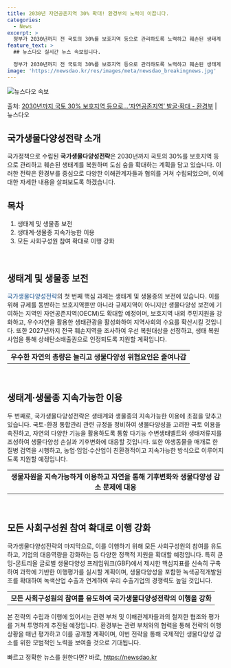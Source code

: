 ```yaml
---
title: 2030년 자연공존지역 30% 확대! 환경부의 노력이 이끕니다.
categories:
  - News
excerpt: >
  정부가 2030년까지 전 국토의 30%를 보호지역 등으로 관리하도록 노력하고 훼손된 생태계 복원은 확대할 방…
feature_text: >
  ## 뉴스다오 실시간 뉴스 속보입니다.

  정부가 2030년까지 전 국토의 30%를 보호지역 등으로 관리하도록 노력하고 훼손된 생태계 복원은 확대할 방…
image: 'https://newsdao.kr/res/images/meta/newsdao_breakingnews.jpg'
---
```


![뉴스다오 속보](https://newsdao.kr/res/images/meta/newsdao_breakingnews.jpg)

<p>출처: <a href="https://newsdao.kr/2783" rel="dofollow">2030년까지 국토 30% 보호지역 등으로…‘자연공존지역’ 발굴·확대 - 환경부</a> | 뉴스다오</p>

<h2 data-ke-size="size24">국가생물다양성전략 소개</h2>
국가정책으로 수립된 <b>국가생물다양성전략</b>은 2030년까지 국토의 30%를 보호지역 등으로 관리하고 훼손된 생태계를 복원하며 도심 숲을 확대하는 계획을 담고 있습니다. 이러한 전략은 환경부를 중심으로 다양한 이해관계자들과 협의를 거쳐 수립되었으며, 이에 대한 자세한 내용을 살펴보도록 하겠습니다.

<h2 data-ke-size="size26">목차</h2>
<ol>
  <li>생태계 및 생물종 보전</li>
  <li>생태계·생물종 지속가능한 이용</li>
  <li>모든 사회구성원 참여 확대로 이행 강화</li>
</ol>

<p data-ke-size="size16">&nbsp;</p>

<h2 data-ke-size="size26">생태계 및 생물종 보전</h2>
<span style="color: #1a5490;">국가생물다양성전략</span>의 첫 번째 핵심 과제는 생태계 및 생물종의 보전에 있습니다. 이를 위해 규제를 동반하는 보호지역뿐만 아니라 규제지역이 아니지만 생물다양성 보전에 기여하는 지역인 자연공존지역(OECM)도 확대할 예정이며, 보호지역 내외 주민지원을 강화하고, 우수자연을 활용한 생태관광을 활성화하여 지역사회의 수요를 확산시킬 것입니다. 또한 2027년까지 전국 훼손지역을 조사하여 우선 복원대상을 선정하고, 생태 복원사업을 통해 상쇄탄소배출권으로 인정되도록 지원할 계획입니다.

<table>
  <tr>
    <td style="text-align: center; height: 17px;"><b>우수한 자연의 총량은 늘리고 생물다양성 위협요인은 줄여나감</b></td>
  </tr>
</table>

<p data-ke-size="size16">&nbsp;</p>

<h2 data-ke-size="size26">생태계·생물종 지속가능한 이용</h2>
두 번째로, 국가생물다양성전략은 생태계와 생물종의 지속가능한 이용에 초점을 맞추고 있습니다. 국토-환경 통합관리 관련 규정을 정비하여 생물다양성을 고려한 국토 이용을 촉진하고, 자연의 다양한 기능을 활용하도록 통합 다기능 수변생태벨트와 생태저류지를 조성하여 생물다양성 손실과 기후변화에 대응할 것입니다. 또한 야생동물을 매개로 한 질병 검역을 시행하고, 농업·임업·수산업이 친환경적이고 지속가능한 방식으로 이루어지도록 지원할 예정입니다.

<table>
  <tr>
    <td style="text-align: center; height: 17px;"><b>생물자원을 지속가능하게 이용하고 자연을 통해 기후변화와 생물다양성 감소 문제에 대응</b></td>
  </tr>
</table>

<p data-ke-size="size16">&nbsp;</p>

<h2 data-ke-size="size26">모든 사회구성원 참여 확대로 이행 강화</h2>
국가생물다양성전략의 마지막으로, 이를 이행하기 위해 모든 사회구성원의 참여를 유도하고, 기업의 대응역량을 강화하는 등 다양한 정책적 지원을 확대할 예정입니다. 특히 쿤밍-몬트리올 글로벌 생물다양성 프레임워크(GBF)에서 제시한 핵심지표를 신속히 구축하여 과학에 기반한 이행평가를 실시할 계획이며, 생물다양성을 포함한 녹색공적개발원조를 확대하여 녹색산업 수출과 연계하여 우리 수출기업의 경쟁력도 높일 것입니다.

<table>
  <tr>
    <td style="text-align: center; height: 17px;"><b>모든 사회구성원의 참여를 유도하여 국가생물다양성전략의 이행을 강화</b></td>
  </tr>
</table>

본 전략의 수립과 이행에 있어서는 관련 부처 및 이해관계자들과의 철저한 협조와 평가를 거쳐 투명하게 추진될 예정입니다. 환경부는 관련 부처와의 협력을 통해 전략의 이행 상황을 매년 평가하고 이를 공개할 계획이며, 이번 전략을 통해 국제적인 생물다양성 감소를 위한 모범적인 노력을 보여줄 것으로 기대됩니다. 

빠르고 정확한 뉴스를 원한다면? 바로, <a href="https://newsdao.kr" rel="dofollow">https://newsdao.kr</a>


    
